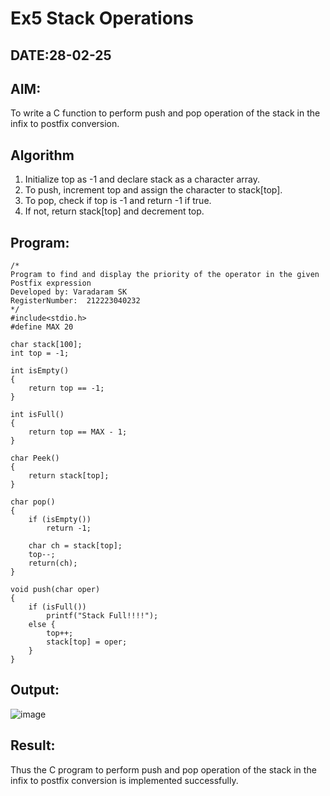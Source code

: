 # Ex5 Stack Operations
## DATE:28-02-25
## AIM:
To write a C function to perform push and pop operation of the stack in the infix to postfix conversion.

## Algorithm
1.   Initialize top as -1 and declare stack as a character array.
2.	To push, increment top and assign the character to stack[top].
3.	To pop, check if top is -1 and return -1 if true.
4.	If not, return stack[top] and decrement top.

## Program:
```
/*
Program to find and display the priority of the operator in the given Postfix expression
Developed by: Varadaram SK
RegisterNumber:  212223040232
*/
#include<stdio.h>
#define MAX 20

char stack[100];
int top = -1;

int isEmpty()  
{  
    return top == -1;  
}

int isFull()  
{  
    return top == MAX - 1;  
}

char Peek()  
{  
    return stack[top];  
}

char pop()  
{  
    if (isEmpty())  
        return -1;  

    char ch = stack[top];  
    top--;  
    return(ch);  
}

void push(char oper)  
{  
    if (isFull())  
        printf("Stack Full!!!!");  
    else {  
        top++;  
        stack[top] = oper;  
    }  
}

```

## Output:
![image](https://github.com/user-attachments/assets/e24dc902-7d6c-4fed-8942-e7af82db97fd)



## Result:
Thus the C program to perform push and pop operation of the stack in the infix to postfix conversion is implemented successfully.
